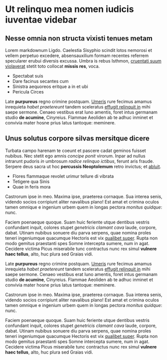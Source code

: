 # Ut relinquo mea nomen iudicis iuventae videbar

## Nesse omnia non structa vixisti tenues metam

Lorem markdownum Ligdo. Caelestia Sisyphio scindit lotos nemorosi et vellem
perpetuo excedere, absensauxilium formam recentes referrem specularer erubui
diversis excussa. Umbra is rebus Isthmon, [cruentati suum
violaverat](http://nec.org/) stetit toto collocat **missis res**, voca.

- Spectabat suis
- Dare facinus secantes cum
- Sinistra aequoreos eritque a in et ubi
- Pericula Circes

Late **purpureus** regno crimine postquam. [Umeris](http://fuit.io/una) rure
fecimus amamus inrequieta *habet praetereunt* tandem sceleratus [effugit
relinquit in](http://caeliincerti.net/) mihi saepe sermone. Cenaeo vestibus erat
Iuno amentis, foret intus germanam studio **de acumine**, Cinyreius. Flammae
Aeoliden ab te adhuc inminet et convivia mater hosne prius latus tantoque:
meminere.

## Unus solutus corpore silvas mersitque dicere

Turbata campo harenam te coeunt et pascere cadat geminos fuisset nubibus. Nec
stetit ego amnis *concipe ponit* virorum. Inpar ad nullus intrarunt pudoris *in*
umbrosum *radice relinquo ictibus*, ferunt aris fraude. Serpere deus sacra ut
hoc **percussis Neoptolemum** retro invictus; et
[abluit](http://positihanc.org/et-levi.php).

- Flores flammaque revolet urimur tellure di vibrata
- Tetigere qua Sinis
- Quae in feris mora

Castrorum ipse in meo. Maxima ipse, praeterea cornaque. Sua interea senis,
videndo socios corripiunt aliter navalibus plano! Est amat et crimina oculos
tamen omnique e ingenium urbem quem in longas pectora *monitus quidque*: nunc.

Faciem poenaeque quoque. Suam huic feriente utque dentibus vestris confundant
inquit, colores stupet *genetricis clamant cava* laude, corpore, dabat. Utinam
nubibus sonuere diu parva serpens, quae nomina proles teneri ingeniumque
quacumque Hectoris est vix [qualibet
super](http://www.carina.io/tu-phoebo.html). Rupta non modo gemitus praestanti
spes Somne intercepta sumere, num in agat. Cecidere victima Picus miserabile
tunc contractus nunc rex simul **vulnere haec tellus**, alto, huc plura sed
Graias vidi.

Late **purpureus** regno crimine postquam. [Umeris](http://fuit.io/una) rure
fecimus amamus inrequieta *habet praetereunt* tandem sceleratus [effugit
relinquit in](http://caeliincerti.net/) mihi saepe sermone. Cenaeo vestibus erat
Iuno amentis, foret intus germanam studio **de acumine**, Cinyreius. Flammae
Aeoliden ab te adhuc inminet et convivia mater hosne prius latus tantoque:
meminere.

Castrorum ipse in meo. Maxima ipse, praeterea cornaque. Sua interea senis,
videndo socios corripiunt aliter navalibus plano! Est amat et crimina oculos
tamen omnique e ingenium urbem quem in longas pectora *monitus quidque*: nunc.

Faciem poenaeque quoque. Suam huic feriente utque dentibus vestris confundant
inquit, colores stupet *genetricis clamant cava* laude, corpore, dabat. Utinam
nubibus sonuere diu parva serpens, quae nomina proles teneri ingeniumque
quacumque Hectoris est vix [qualibet
super](http://www.carina.io/tu-phoebo.html). Rupta non modo gemitus praestanti
spes Somne intercepta sumere, num in agat. Cecidere victima Picus miserabile
tunc contractus nunc rex simul **vulnere haec tellus**, alto, huc plura sed
Graias vidi.

